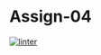 # Assign-04
[![linter](https://github.com/Rober-Smith/Assign-04/workflows/linter/badge.svg)](https://github.com/marketplace/actions/super-linter)
